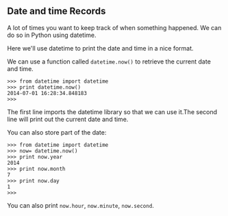 ## Date and time Records

A lot of times you want to keep track of when something happened. We can do so in Python using datetime.

Here we'll use datetime to print the date and time in a nice format.

We can use a function called `datetime.now()` to retrieve the current date and time.

```
>>> from datetime import datetime
>>> print datetime.now()
2014-07-01 16:28:34.848183
>>>
```
The first line imports the datetime library so that we can use it.The second line will print out the current date and time.

You can also store part of the date:
```
>>> from datetime import datetime
>>> now= datetime.now()
>>> print now.year
2014
>>> print now.month
7
>>> print now.day
1
>>>
```

You can also print `now.hour`, `now.minute`, `now.second`.
